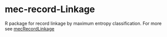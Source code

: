 # mec-record-Linkage
R package for record linkage by maximum entropy classification. 
For more see [mecRecordLinkage](https://htmlpreview.github.io/?https://github.com/ncn-foreigners/mecRecordLinkage/mecRecordLinkage.html)

